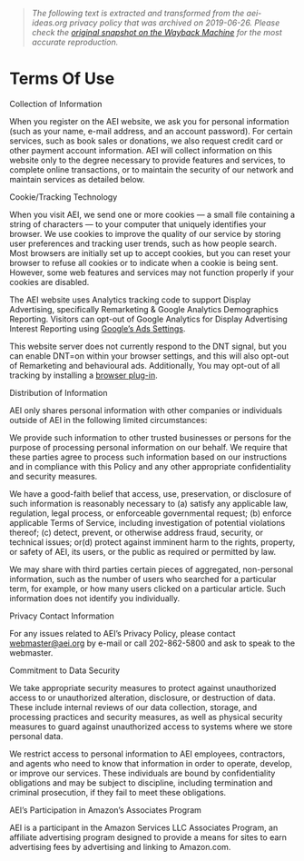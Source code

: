> *The following text is extracted and transformed from the aei-ideas.org privacy policy that was archived on 2019-06-26. Please check the [original snapshot on the Wayback Machine](https://web.archive.org/web/20190626142652id_/http%3A//www.aei.org/about/terms-of-use) for the most accurate reproduction.*

# Terms Of Use

Collection of Information

When you register on the AEI website, we ask you for personal information (such as your name, e-mail address, and an account password). For certain services, such as book sales or donations, we also request credit card or other payment account information. AEI will collect information on this website only to the degree necessary to provide features and services, to complete online transactions, or to maintain the security of our network and maintain services as detailed below.

Cookie/Tracking Technology

When you visit AEI, we send one or more cookies — a small file containing a string of characters — to your computer that uniquely identifies your browser. We use cookies to improve the quality of our service by storing user preferences and tracking user trends, such as how people search. Most browsers are initially set up to accept cookies, but you can reset your browser to refuse all cookies or to indicate when a cookie is being sent. However, some web features and services may not function properly if your cookies are disabled.

The AEI website uses Analytics tracking code to support Display Advertising, specifically Remarketing & Google Analytics Demographics Reporting. Visitors can opt-out of Google Analytics for Display Advertising Interest Reporting using [Google’s Ads Settings](https://www.google.com/settings/u/0/ads).

This website server does not currently respond to the DNT signal, but you can enable DNT=on within your browser settings, and this will also opt-out of Remarketing and behavioural ads. Additionally, You may opt-out of all tracking by installing a [browser plug-in](https://tools.google.com/dlpage/gaoptout/).

Distribution of Information

AEI only shares personal information with other companies or individuals outside of AEI in the following limited circumstances:

We provide such information to other trusted businesses or persons for the purpose of processing personal information on our behalf. We require that these parties agree to process such information based on our instructions and in compliance with this Policy and any other appropriate confidentiality and security measures.

We have a good-faith belief that access, use, preservation, or disclosure of such information is reasonably necessary to (a) satisfy any applicable law, regulation, legal process, or enforceable governmental request; (b) enforce applicable Terms of Service, including investigation of potential violations thereof; (c) detect, prevent, or otherwise address fraud, security, or technical issues; or(d) protect against imminent harm to the rights, property, or safety of AEI, its users, or the public as required or permitted by law.

We may share with third parties certain pieces of aggregated, non-personal information, such as the number of users who searched for a particular term, for example, or how many users clicked on a particular article. Such information does not identify you individually.

Privacy Contact Information

For any issues related to AEI’s Privacy Policy, please contact [webmaster@aei.org](mailto:webmaster@aei.org) by e-mail or call 202-862-5800 and ask to speak to the webmaster.

Commitment to Data Security

We take appropriate security measures to protect against unauthorized access to or unauthorized alteration, disclosure, or destruction of data. These include internal reviews of our data collection, storage, and processing practices and security measures, as well as physical security measures to guard against unauthorized access to systems where we store personal data.

We restrict access to personal information to AEI employees, contractors, and agents who need to know that information in order to operate, develop, or improve our services. These individuals are bound by confidentiality obligations and may be subject to discipline, including termination and criminal prosecution, if they fail to meet these obligations.

AEI’s Participation in Amazon’s Associates Program

AEI is a participant in the Amazon Services LLC Associates Program, an affiliate advertising program designed to provide a means for sites to earn advertising fees by advertising and linking to Amazon.com.

